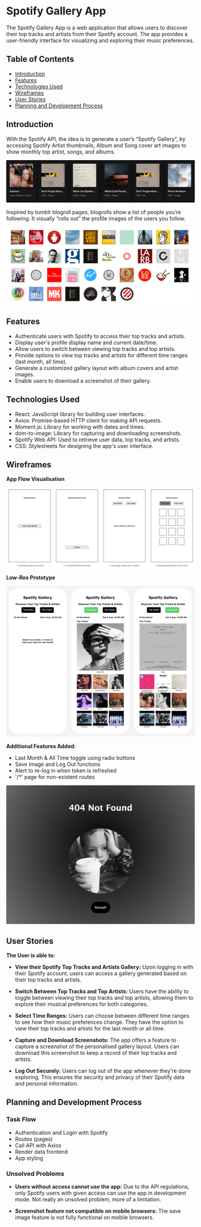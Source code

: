 
# Spotify Gallery App

The Spotify Gallery App is a web application that allows users to discover their top tracks and artists from their Spotify account. The app provides a user-friendly interface for visualizing and exploring their music preferences.

## Table of Contents

- [Introduction](#introduction)
- [Features](#features)
- [Technologies Used](#technologies-used)
- [Wireframes](#wireframes)
- [User Stories](#user-stories)
- [Planning and Development Process](#planning-and-development-process)

## Introduction
With the Spotify API, the idea is to generate a user’s “Spotify Gallery”, by accessing Spotify Artist thumbnails, Album and Song cover art images to show monthly top artist, songs, and albums.

![](./media/intro01.png)

Inspired by tumblr blogroll pages, blogrolls show a list of people you’re following. It visually “rolls out” the profile images of the users you follow. 

![](./media/intro02.png)

## Features

- Authenticate users with Spotify to access their top tracks and artists.
- Display user's profile display name and current date/time.
- Allow users to switch between viewing top tracks and top artists.
- Provide options to view top tracks and artists for different time ranges (last month, all time).
- Generate a customized gallery layout with album covers and artist images.
- Enable users to download a screenshot of their gallery.

## Technologies Used

- React: JavaScript library for building user interfaces.
- Axios: Promise-based HTTP client for making API requests.
- Moment.js: Library for working with dates and times.
- dom-to-image: Library for capturing and downloading screenshots.
- Spotify Web API: Used to retrieve user data, top tracks, and artists.
- CSS: Stylesheets for designing the app's user interface.

## Wireframes

**App Flow Visualisation**

![](./media/wireframe01.png)

**Low-Res Prototype**

![](./media/prototype01.png)

**Additional Features Added:**

- Last Month & All Time toggle using radio buttons
- Save Image and Log Out functions
- Alert to re-log in when token is refreshed
- '/*' page for non-existent routes

![](./media/404.png)

## User Stories

**The User is able to:**

- **View their Spotify Top Tracks and Artists Gallery:** Upon logging in with their Spotify account, users can access a gallery generated based on their top tracks and artists.

- **Switch Between Top Tracks and Top Artists:** Users have the ability to toggle between viewing their top tracks and top artists, allowing them to explore their musical preferences for both categories.

- **Select Time Ranges:** Users can choose between different time ranges to see how their music preferences change. They have the option to view their top tracks and artists for the last month or all time.

- **Capture and Download Screenshots:** The app offers a feature to capture a screenshot of the personalised gallery layout. Users can download this screenshot to keep a record of their top tracks and artists.

- **Log Out Securely:** Users can log out of the app whenever they're done exploring. This ensures the security and privacy of their Spotify data and personal information.

## Planning and Development Process

### Task Flow

- Authentication and Login with Spotify
- Routes (pages)
- Call API with Axios
- Render data frontend
- App styling

### Unsolved Problems

- **Users without access cannot use the app:** Due to the API regulations, only Spotify users with given access can use the app in development mode. Not really an unsolved problem, more of a limitation.

- **Screenshot feature not compatible on mobile browsers:** The save image feature is not fully functional on mobile browsers.